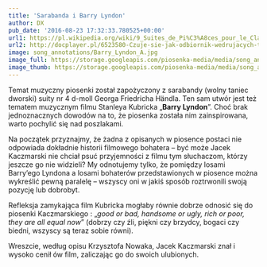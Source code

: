 ```yaml
---
title: 'Sarabanda i Barry Lyndon'
author: DX
pub_date: '2016-08-23 17:32:33.780525+00:00'
url1: https://pl.wikipedia.org/wiki/9_Suites_de_Pi%C3%A8ces_pour_le_Clavecin
url2: http://docplayer.pl/6523580-Czuje-sie-jak-odbiornik-wedrujacych-tematow.html
image: song_annotations/Barry_Lyndon_A.jpg
image_full: https://storage.googleapis.com/piosenka-media/media/song_annotations/Barry_Lyndon_A.jpg
image_thumb: https://storage.googleapis.com/piosenka-media/media/song_annotations/Barry_Lyndon_A.jpg.0x300_q85_upscale.jpg
---
```


Temat muzyczny piosenki został zapożyczony z sarabandy \(wolny taniec dworski\) suity nr 4 d\-moll  Georga Friedricha Händla. Ten sam utwór jest też tematem muzycznym filmu Stanleya Kubricka „**Barry Lyndon**”. Choć brak jednoznacznych dowodów na to, że piosenka została nim zainspirowana, warto pochylić się nad poszlakami.

Na początek przyznajmy, że żadna z opisanych w piosence postaci nie odpowiada dokładnie historii filmowego bohatera – być może Jacek Kaczmarski nie chciał psuć przyjemności z filmu tym słuchaczom, którzy jeszcze go nie widzieli? My odnotujemy tylko, że pomiędzy losami Barry’ego Lyndona a losami bohaterów przedstawionych w piosence można wykreślić pewną paralelę – wszyscy oni w jakiś sposób roztrwonili swoją pozycję lub dobrobyt.

Refleksja zamykająca film Kubricka mogłaby równie dobrze odnosić się do piosenki Kaczmarskiego : „_good or bad, handsome or ugly, rich or poor, they are all equal now_” \(dobrzy czy źli, piękni czy brzydcy, bogaci czy biedni, wszyscy są teraz sobie równi\).

Wreszcie, według opisu Krzysztofa Nowaka, Jacek Kaczmarski znał i wysoko cenił ów film, zaliczając go do swoich ulubionych.